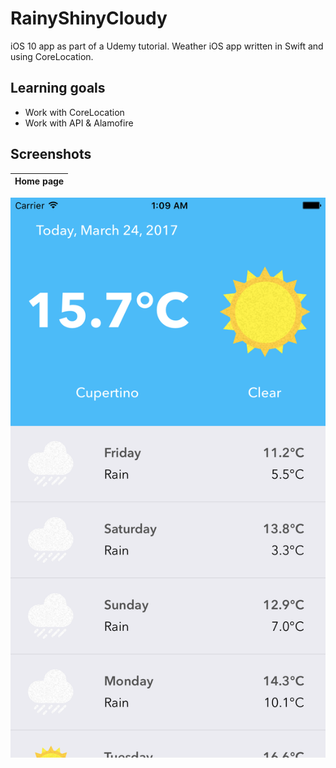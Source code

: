 # RainyShinyCloudy
iOS 10 app as part of a Udemy tutorial.
Weather iOS app written in Swift and using CoreLocation.

## Learning goals
* Work with CoreLocation
* Work with API & Alamofire

## Screenshots
Home page                                   |
:------------------------------------------:|
![](/Assets/Screenshots/home.PNG?raw=true) 
